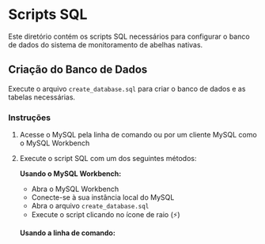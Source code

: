 # Scripts SQL

Este diretório contém os scripts SQL necessários para configurar o banco de dados do sistema de monitoramento de abelhas nativas.

## Criação do Banco de Dados

Execute o arquivo `create_database.sql` para criar o banco de dados e as tabelas necessárias.

### Instruções

1. Acesse o MySQL pela linha de comando ou por um cliente MySQL como o MySQL Workbench
2. Execute o script SQL com um dos seguintes métodos:

   **Usando o MySQL Workbench:**
   - Abra o MySQL Workbench
   - Conecte-se à sua instância local do MySQL
   - Abra o arquivo `create_database.sql`
   - Execute o script clicando no ícone de raio (⚡)

   **Usando a linha de comando:**


